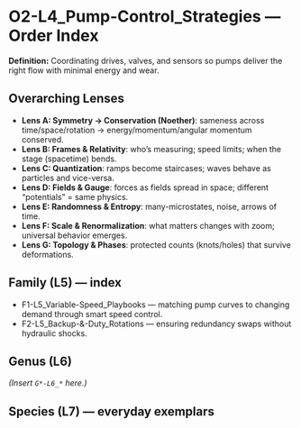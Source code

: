 # O2-L4_Pump-Control_Strategies — Order Index
**Definition:** Coordinating drives, valves, and sensors so pumps deliver the right flow with minimal energy and wear.
## Overarching Lenses

- **Lens A: Symmetry -> Conservation (Noether)**: sameness across time/space/rotation → energy/momentum/angular momentum conserved.
- **Lens B: Frames & Relativity**: who’s measuring; speed limits; when the stage (spacetime) bends.
- **Lens C: Quantization**: ramps become staircases; waves behave as particles and vice-versa.
- **Lens D: Fields & Gauge**: forces as fields spread in space; different “potentials” = same physics.
- **Lens E: Randomness & Entropy**: many-microstates, noise, arrows of time.
- **Lens F: Scale & Renormalization**: what matters changes with zoom; universal behavior emerges.
- **Lens G: Topology & Phases**: protected counts (knots/holes) that survive deformations.

## Family (L5) — index
- F1-L5_Variable-Speed_Playbooks — matching pump curves to changing demand through smart speed control.
- F2-L5_Backup-&-Duty_Rotations — ensuring redundancy swaps without hydraulic shocks.

## Genus (L6)
_(Insert `G*-L6_*` here.)_
## Species (L7) — everyday exemplars
